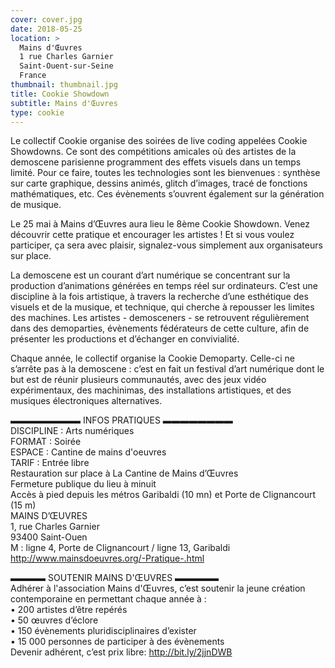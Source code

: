 ```yaml
---
cover: cover.jpg
date: 2018-05-25
location: >
  Mains d'Œuvres
  1 rue Charles Garnier
  Saint-Ouent-sur-Seine
  France
thumbnail: thumbnail.jpg
title: Cookie Showdown
subtitle: Mains d'Œuvres
type: cookie
---
```


Le collectif Cookie organise des soirées de live coding appelées Cookie Showdowns. Ce sont des compétitions amicales où des artistes de la demoscene parisienne programment des effets visuels dans un temps limité. Pour ce faire, toutes les technologies sont les bienvenues : synthèse sur carte graphique, dessins animés, glitch d’images, tracé de fonctions mathématiques, etc. Ces évènements s’ouvrent également sur la génération de musique.

Le 25 mai à Mains d’Œuvres aura lieu le 8ème Cookie Showdown. Venez découvrir cette pratique et encourager les artistes ! Et si vous voulez participer, ça sera avec plaisir, signalez-vous simplement aux organisateurs sur place.

La demoscene est un courant d’art numérique se concentrant sur la production d’animations générées en temps réel sur ordinateurs. C’est une discipline à la fois artistique, à travers la recherche d’une esthétique des visuels et de la musique, et technique, qui cherche à repousser les limites des machines. Les artistes - demosceners - se retrouvent régulièrement dans des demoparties, évènements fédérateurs de cette culture, afin de présenter les productions et d’échanger en convivialité.

Chaque année, le collectif organise la Cookie Demoparty. Celle-ci ne s’arrête pas à la demoscene : c’est en fait un festival d’art numérique dont le but est de réunir plusieurs communautés, avec des jeux vidéo expérimentaux, des machinimas, des installations artistiques, et des musiques électroniques alternatives.

▬▬▬▬▬▬▬▬ INFOS PRATIQUES ▬▬▬▬▬▬▬▬  
DISCIPLINE : Arts numériques  
FORMAT : Soirée  
ESPACE : Cantine de mains d'oeuvres  
TARIF : Entrée libre  
Restauration sur place à La Cantine de Mains d’Œuvres  
Fermeture publique du lieu à minuit  
Accès à pied depuis les métros Garibaldi (10 mn) et Porte de Clignancourt (15 m)  
MAINS D’ŒUVRES  
1, rue Charles Garnier  
93400 Saint-Ouen  
M : ligne 4, Porte de Clignancourt / ligne 13, Garibaldi  
http://www.mainsdoeuvres.org/-Pratique-.html

▬▬▬▬ SOUTENIR MAINS D'ŒUVRES ▬▬▬▬▬  
Adhérer à l'association Mains d'Œuvres, c’est soutenir la jeune création contemporaine en permettant chaque année à :  
• 200 artistes d’être repérés  
• 50 œuvres d’éclore  
• 150 évènements pluridisciplinaires d’exister  
• 15 000 personnes de participer à des évènements  
Devenir adhérent, c’est prix libre: http://bit.ly/2jjnDWB
